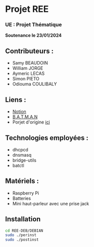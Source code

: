 # Projet REE
### UE : Projet Thématique
**Soutenance le 23/01/2024**

## Contributeurs :
- Samy BEAUDOIN
- William JORGE
- Aymeric LECAS
- Simon PIETO
- Odiouma COULIBALY

## Liens :
- [Notion](https://www.notion.so/Projet-REE-dc8bf13dbf4e4e50b153b31ec5b5b62d?pvs=4)
- [B.A.T.M.A.N](https://www.open-mesh.org/projects/batman-adv/wiki)
- Porjet d'origine [ici](https://github.com/binnes/WiFiMeshRaspberryPi/tree/master)


## Technologies employées :
- dhcpcd
- dnsmasq
- bridge-utils
- batctl

## Matériels :
- Raspberry Pi
- Batteries
- Mini haut-parleur avec une prise jack

## Installation
```bash
cd REE-DEB/DEBIAN
sudo ./perinst
sudo ./postinst
```
